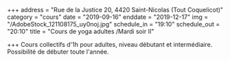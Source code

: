 +++
address = "Rue de la Justice 20, 4420 Saint-Nicolas (Tout Coquelicot)"
category = "cours"
date = "2019-09-16"
enddate = "2019-12-17"
img = "/AdobeStock_121108175_uy0noj.jpg"
schedule_in = "19:10"
schedule_out = "20:10"
title = "Cours de yoga adultes /Mardi soir II"

+++
Cours collectifs d'1h pour adultes, niveau débutant et intermédiaire. Possibilité de débuter toute l'année.